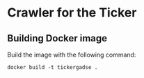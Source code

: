 # Crawler for the Ticker

## Building Docker image

Build the image with the following command:

```
docker build -t tickergadse .
```
